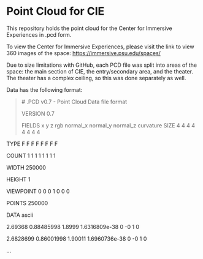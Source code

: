 # Point Cloud for CIE

This repository holds the point cloud for the Center for Immersive Experiences in .pcd form. 

To view the Center for Immersive Experiences, please visit the link to view 360 images of the space: https://immersive.psu.edu/spaces/ 

Due to size limitations with GitHub, each PCD file was split into areas of the space: the main section of CIE, the entry/secondary area, and the theater. The theater has a complex ceiling, so this was done separately as well.  

Data has the following format:

> \# .PCD v0.7 - Point Cloud Data file format
> 
> VERSION 0.7
> 
> FIELDS x y z rgb normal_x normal_y normal_z curvature
  SIZE 4 4 4 4 4 4 4 4

  TYPE F F F F F F F F

  COUNT 1 1 1 1 1 1 1 1

  WIDTH 250000

HEIGHT 1

VIEWPOINT 0 0 0 1 0 0 0

POINTS 250000

DATA ascii

2.69368 0.88485998 1.8999 1.6316809e-38 0 -0 1 0

2.6828699 0.86001998 1.90011 1.6960736e-38 0 -0 1 0

...
